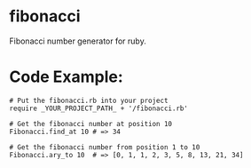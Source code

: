fibonacci
=========

Fibonacci number generator for ruby.

# Code Example:

    # Put the fibonacci.rb into your project
    require _YOUR_PROJECT_PATH_ + '/fibonacci.rb'

    # Get the fibonacci number at position 10
    Fibonacci.find_at 10 # => 34
    
    # Get the fibonacci number from position 1 to 10
    Fibonacci.ary_to 10  # => [0, 1, 1, 2, 3, 5, 8, 13, 21, 34]    